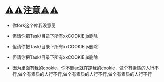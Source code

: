 # ⚠️⚠️注意⚠️⚠️
* 你fork这个库我没意见

* 但请你把Task/目录下所有xxCOOKIE.js删除
* 但请你把Task/目录下所有xxCOOKIE.js删除
* 但请你把Task/目录下所有xxCOOKIE.js删除

* 因为里面有我的cookie，你不删ac就在跑我的cookie，做个有素质的人行不行,做个有素质的人行不行,做个有素质的人行不行,做个有素质的人行不行
